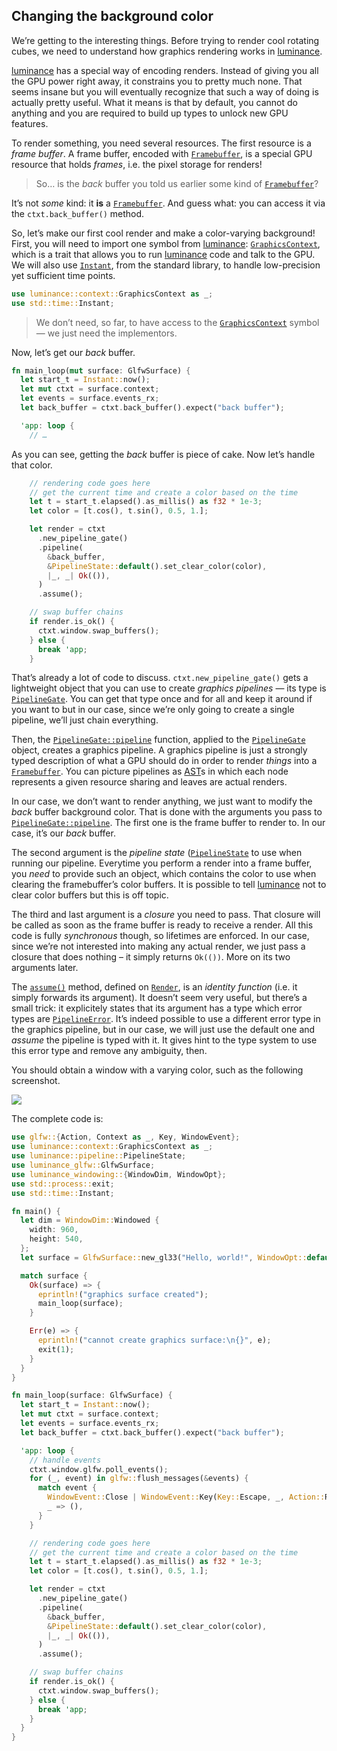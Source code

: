 ## Changing the background color

We’re getting to the interesting things. Before trying to render cool rotating cubes, we need to
understand how graphics rendering works in [luminance].

[luminance] has a special way of encoding renders. Instead of giving you all the GPU power right
away, it constrains you to pretty much none. That seems insane but you will eventually recognize
that such a way of doing is actually pretty useful. What it means is that by default, you cannot
do anything and you are required to build up types to unlock new GPU features.

To render something, you need several resources. The first resource is a _frame buffer_. A frame
buffer, encoded with [`Framebuffer`], is a special GPU resource that holds _frames_, i.e. the
pixel storage for renders!

> So… is the _back_ buffer you told us earlier some kind of [`Framebuffer`]?

It’s not _some_ kind: it **is** a [`Framebuffer`]. And guess what: you can access it via the
`ctxt.back_buffer()` method.

So, let’s make our first cool render and make a color-varying background! First, you will need to
import one symbol from [luminance]: [`GraphicsContext`], which is a trait that allows you to run
[luminance] code and talk to the GPU. We will also use [`Instant`], from the standard library, to
handle low-precision yet sufficient time points.

```rust
use luminance::context::GraphicsContext as _;
use std::time::Instant;
```

> We don’t need, so far, to have access to the [`GraphicsContext`] symbol — we just need the
> implementors.

Now, let’s get our _back_ buffer.

```rust
fn main_loop(mut surface: GlfwSurface) {
  let start_t = Instant::now();
  let mut ctxt = surface.context;
  let events = surface.events_rx;
  let back_buffer = ctxt.back_buffer().expect("back buffer");

  'app: loop {
    // …
```

As you can see, getting the _back_ buffer is piece of cake. Now let’s handle that color.

```rust
    // rendering code goes here
    // get the current time and create a color based on the time
    let t = start_t.elapsed().as_millis() as f32 * 1e-3;
    let color = [t.cos(), t.sin(), 0.5, 1.];

    let render = ctxt
      .new_pipeline_gate()
      .pipeline(
        &back_buffer,
        &PipelineState::default().set_clear_color(color),
        |_, _| Ok(()),
      )
      .assume();

    // swap buffer chains
    if render.is_ok() {
      ctxt.window.swap_buffers();
    } else {
      break 'app;
    }
```

That’s already a lot of code to discuss. `ctxt.new_pipeline_gate()` gets a lightweight object
that you can use to create _graphics pipelines_ — its type is [`PipelineGate`]. You can get that type
once and for all and keep it around if you want to but in our case, since we’re only going to create
a single pipeline, we’ll just chain everything.

Then, the [`PipelineGate::pipeline`] function, applied to the [`PipelineGate`] object, creates a graphics
pipeline. A graphics pipeline is just a strongly typed description of what a GPU should do in order
to render _things_ into a [`Framebuffer`]. You can picture pipelines as [AST]s in which each node
represents a given resource sharing and leaves are actual renders.

In our case, we don’t want to render anything, we just want to modify the _back_ buffer background
color. That is done with the arguments you pass to [`PipelineGate::pipeline`]. The first one is the
frame buffer to render to. In our case, it’s our _back_ buffer.

The second argument is the _pipeline state_ ([`PipelineState`] to use when running our pipeline.
Everytime you perform a render into a frame buffer, you _need_ to provide such an object, which
contains the color to use when clearing the framebuffer’s color buffers. It is possible to tell
[luminance] not to clear color buffers but this is off topic.

The third and last argument is a _closure_ you need to pass. That closure will be called as soon as
the frame buffer is ready to receive a render. All this code is fully _synchronous_ though, so
lifetimes are enforced. In our case, since we’re not interested into making any actual render,
we just pass a closure that does nothing – it simply returns `Ok(())`. More on its two arguments later.

The [`assume()`] method, defined on [`Render`], is an _identity function_ (i.e. it simply forwards
its argument). It doesn’t seem very useful, but there’s a small trick: it explicitely states that
its argument has a type which error types are [`PipelineError`]. It’s indeed possible to use a
different error type in the graphics pipeline, but in our case, we will just use the default one
and _assume_ the pipeline is typed with it. It gives hint to the type system to use this error type
and remove any ambiguity, then.

You should obtain a window with a varying color, such as the following screenshot.

![](./imgs/hello-world.png)

The complete code is:

```rust
use glfw::{Action, Context as _, Key, WindowEvent};
use luminance::context::GraphicsContext as _;
use luminance::pipeline::PipelineState;
use luminance_glfw::GlfwSurface;
use luminance_windowing::{WindowDim, WindowOpt};
use std::process::exit;
use std::time::Instant;

fn main() {
  let dim = WindowDim::Windowed {
    width: 960,
    height: 540,
  };
  let surface = GlfwSurface::new_gl33("Hello, world!", WindowOpt::default().set_dim(dim));

  match surface {
    Ok(surface) => {
      eprintln!("graphics surface created");
      main_loop(surface);
    }

    Err(e) => {
      eprintln!("cannot create graphics surface:\n{}", e);
      exit(1);
    }
  }
}

fn main_loop(surface: GlfwSurface) {
  let start_t = Instant::now();
  let mut ctxt = surface.context;
  let events = surface.events_rx;
  let back_buffer = ctxt.back_buffer().expect("back buffer");

  'app: loop {
    // handle events
    ctxt.window.glfw.poll_events();
    for (_, event) in glfw::flush_messages(&events) {
      match event {
        WindowEvent::Close | WindowEvent::Key(Key::Escape, _, Action::Release, _) => break 'app,
        _ => (),
      }
    }

    // rendering code goes here
    // get the current time and create a color based on the time
    let t = start_t.elapsed().as_millis() as f32 * 1e-3;
    let color = [t.cos(), t.sin(), 0.5, 1.];

    let render = ctxt
      .new_pipeline_gate()
      .pipeline(
        &back_buffer,
        &PipelineState::default().set_clear_color(color),
        |_, _| Ok(()),
      )
      .assume();

    // swap buffer chains
    if render.is_ok() {
      ctxt.window.swap_buffers();
    } else {
      break 'app;
    }
  }
}
```

[luminance]: https://crates.io/crates/luminance
[luminance-glfw]: https://crates.io/crates/luminance-glfw
[cargo-watch]: https://crates.io/crates/cargo-watch
[double buffering]: https://en.wikipedia.org/wiki/Multiple_buffering
[`Surface::poll_events`]: https://docs.rs/luminance-windowing/latest/luminance_windowing/trait.Surface.html#tymethod.poll_events
[`Surface::swap_buffers`]: https://docs.rs/luminance-windowing/latest/luminance_windowing/trait.Surface.html#tymethod.swap_buffers
[`Framebuffer`]: https://docs.rs/luminance/latest/luminance/framebuffer/struct.Framebuffer.html
[`Surface::back_buffer`]: https://docs.rs/luminance-windowing/latest/luminance_windowing/trait.Surface.html#method.back_buffer
[`GraphicsContext`]: https://docs.rs/luminance/latest/luminance/context/trait.GraphicsContext.html
[`Instant`]: https://doc.rust-lang.org/std/time/struct.Instant.html
[`PipelineGate`]: https://docs.rs/luminance/latest/luminance/pipeline/struct.PipelineGate.html
[`PipelineGate::pipeline`]: https://docs.rs/luminance/latest/luminance/pipeline/struct.PipelineGate.html#method.pipeline
[AST]: https://en.wikipedia.org/wiki/Abstract_syntax_tree
[`Render`]: https://docs.rs/luminance/latest/luminance/pipeline/struct.Render.html
[`assume()`]: https://docs.rs/luminance/latest/luminance/pipeline/struct.Render.html#method.assume
[`PipelineError`]: https://docs.rs/luminance/latest/luminance/pipeline/enum.PipelineError.html
[`PipelineState`]: https://docs.rs/luminance/latest/luminance/pipeline/struct.PipelineState.html
